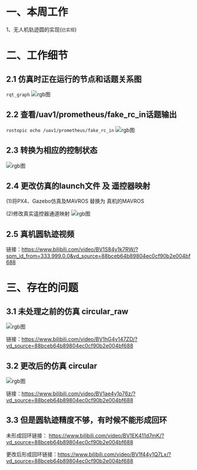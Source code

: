 # 一、本周工作
1、无人机轨迹圆的实现(``` 已实现 ```)

#  二、工作细节
## 2.1 仿真时正在运行的节点和话题关系图
```rqt_graph```
![rgb图](https://img-blog.csdnimg.cn/0c41b71e7eaa4d798f8770be29e84b83.png)

## 2.2 查看/uav1/prometheus/fake_rc_in话题输出 
```rostopic echo /uav1/prometheus/fake_rc_in```
![rgb图](https://img-blog.csdnimg.cn/c3290e0a876f48529faefe4b3233c785.png)

## 2.3 转换为相应的控制状态
![rgb图](https://img-blog.csdnimg.cn/415196f2eafa46899aa9ce6845a093cb.png)



## 2.4 更改仿真的launch文件 及 遥控器映射
(1)将PX4、Gazebo仿真及MAVROS 替换为 真机的MAVROS

(2)修改真实遥控器通道映射
![rgb图](https://github.com/ZJUT-IoCS-MAS/darren_pty/blob/main/1-UAV_SLAM_PRJ/1-pic/9.png)



## 2.5 真机圆轨迹视频

链接：https://www.bilibili.com/video/BV1S84y1k7RW/?spm_id_from=333.999.0.0&vd_source=88bceb64b89804ec0cf90b2e004bf688


# 三、存在的问题
## 3.1 未处理之前的仿真 circular_raw 

![rgb图](https://github.com/MOSEAA/ZYJ-Group/blob/main/darren_pty/pic(Ninth%20week)/circular_raw.gif)

链接：https://www.bilibili.com/video/BV1hG4y147ZD/?vd_source=88bceb64b89804ec0cf90b2e004bf688 

## 3.2  更改后的仿真 circular

![rgb图](https://github.com/MOSEAA/ZYJ-Group/blob/main/darren_pty/pic(Ninth%20week)/circular.gif)


链接：https://www.bilibili.com/video/BV1ae4y1p76z/?vd_source=88bceb64b89804ec0cf90b2e004bf688 




## 3.3 但是圆轨迹精度不够，有时候不能形成回环

未形成回环链接： https://www.bilibili.com/video/BV1EK411d7mK/?vd_source=88bceb64b89804ec0cf90b2e004bf688

更改后形成回环链接：https://www.bilibili.com/video/BV1f44y1Q7Lx/?vd_source=88bceb64b89804ec0cf90b2e004bf688




